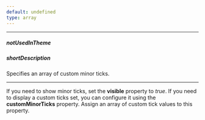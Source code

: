 ```yaml
---
default: undefined
type: array
---
```

---
##### notUsedInTheme

##### shortDescription
Specifies an array of custom minor ticks.

---
If you need to show minor ticks, set the **visible** property to *true*. If you need to display a custom ticks set, you can configure it using the **customMinorTicks** property. Assign an array of custom tick values to this property.